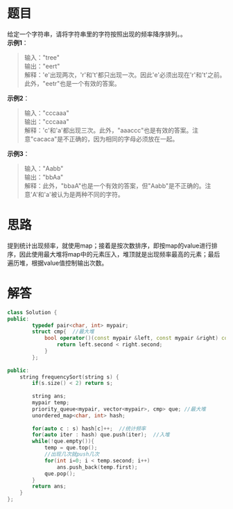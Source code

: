 # **题目**  
给定一个字符串，请将字符串里的字符按照出现的频率降序排列。。  
**示例1**：  
> 输入："tree"    
> 输出："eert"   
> 解释：'e'出现两次，'r'和't'都只出现一次。因此'e'必须出现在'r'和't'之前。此外，"eetr"也是一个有效的答案。  

**示例2**：  
> 输入："cccaaa"    
> 输出："cccaaa"   
> 解释：'c'和'a'都出现三次。此外，"aaaccc"也是有效的答案。注意"cacaca"是不正确的，因为相同的字母必须放在一起。  

**示例3**：  
> 输入："Aabb"    
> 输出："bbAa"   
> 解释：此外，"bbaA"也是一个有效的答案，但"Aabb"是不正确的。注意'A'和'a'被认为是两种不同的字符。  

# **思路**  
提到统计出现频率，就使用map；接着是按次数排序，即按map的value进行排序，因此使用最大堆将map中的元素压入，堆顶就是出现频率最高的元素；最后遍历堆，根据value值控制输出次数。  

# **解答**  
```C++
class Solution {
public:
        typedef pair<char, int> mypair;
        struct cmp{  //最大堆
            bool operator()(const mypair &left, const mypair &right) const {
                return left.second < right.second;
            }
        };
    
public:
    string frequencySort(string s) {
        if(s.size() < 2) return s;
        
        string ans;
        mypair temp;
        priority_queue<mypair, vector<mypair>, cmp> que; //最大堆
        unordered_map<char, int> hash;
        
        for(auto c : s) hash[c]++;  //统计频率
        for(auto iter : hash) que.push(iter);  //入堆
        while(!que.empty()){
            temp = que.top();
            //出现几次就push几次
            for(int i=0; i < temp.second; i++)
                ans.push_back(temp.first);
            que.pop();
        }
        return ans;
    }
};
```